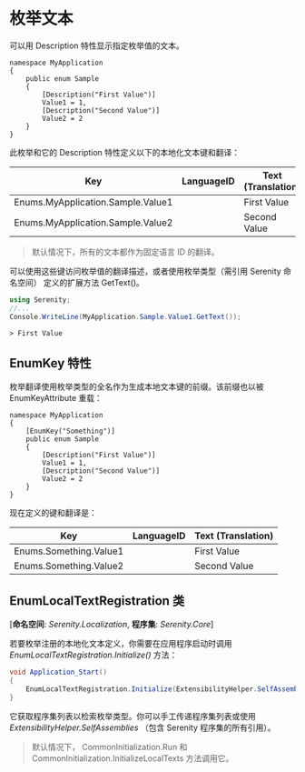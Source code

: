 # 枚举文本

可以用 Description 特性显示指定枚举值的文本。

```
namespace MyApplication
{
    public enum Sample
    {
        [Description("First Value")]
        Value1 = 1,
        [Description("Second Value")]
        Value2 = 2
    }
}
```

此枚举和它的 Description 特性定义以下的本地化文本键和翻译：

Key                              |LanguageID|Text (Translation)
---------------------------------|----------|-------------------------------
Enums.MyApplication.Sample.Value1|          |First Value
Enums.MyApplication.Sample.Value2|          |Second Value

> 默认情况下，所有的文本都作为固定语言 ID 的翻译。

可以使用这些键访问枚举值的翻译描述，或者使用枚举类型（需引用 Serenity 命名空间） 定义的扩展方法 GetText()。 

```cs
using Serenity;
//...
Console.WriteLine(MyApplication.Sample.Value1.GetText());
```

```
> First Value
```

## EnumKey 特性 

枚举翻译使用枚举类型的全名作为生成本地文本键的前缀。该前缀也以被 EnumKeyAttribute 重载： 

```
namespace MyApplication
{
    [EnumKey("Something")]
    public enum Sample
    {
        [Description("First Value")]
        Value1 = 1,
        [Description("Second Value")]
        Value2 = 2
    }
}
```

现在定义的键和翻译是：

Key                   |LanguageID|Text (Translation)
----------------------|----------|-------------------------------
Enums.Something.Value1|          |First Value
Enums.Something.Value2|          |Second Value


## EnumLocalTextRegistration 类 

[**命名空间**: *Serenity.Localization*, **程序集**: *Serenity.Core*]

若要枚举注册的本地化文本定义，你需要在应用程序启动时调用 *EnumLocalTextRegistration.Initialize()* 方法：

```cs
void Application_Start()
{
    EnumLocalTextRegistration.Initialize(ExtensibilityHelper.SelfAssemblies);
}
```

它获取程序集列表以检索枚举类型。你可以手工传递程序集列表或使用 *ExtensibilityHelper.SelfAssemblies* （包含 Serenity 程序集的所有引用）。

> 默认情况下， CommonInitialization.Run 和 CommonInitialization.InitializeLocalTexts 方法调用它。 


